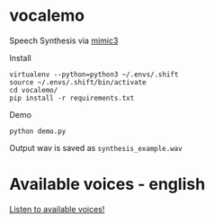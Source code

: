 # vocalemo

Speech Synthesis via [mimic3](https://pypi.org/project/mycroft-mimic3-tts/)

Install

```
virtualenv --python=python3 ~/.envs/.shift
source ~/.envs/.shift/bin/activate
cd vocalemo/
pip install -r requirements.txt
```

Demo

```
python demo.py
```

Output wav is saved as `synthesis_example.wav`

##

# Available voices - english

<a href="https://audeering.github.io/shift/">Listen to available voices!</a>


